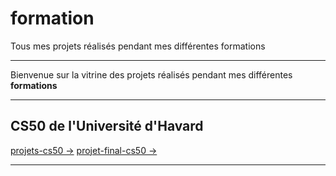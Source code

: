 # formation
Tous mes projets réalisés pendant mes différentes formations

---
Bienvenue sur la vitrine des projets réalisés pendant mes différentes **formations** 

---
## CS50 de l'Université d'Havard
[projets-cs50 ->](https://github.com/code50/154696148)
[projet-final-cs50 ->](https://github.com/me50/alimisara)

---
